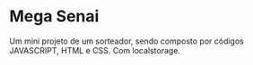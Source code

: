
# Mega Senai

Um mini projeto de um sorteador, sendo composto por códigos JAVASCRIPT, HTML e CSS. Com localstorage.

